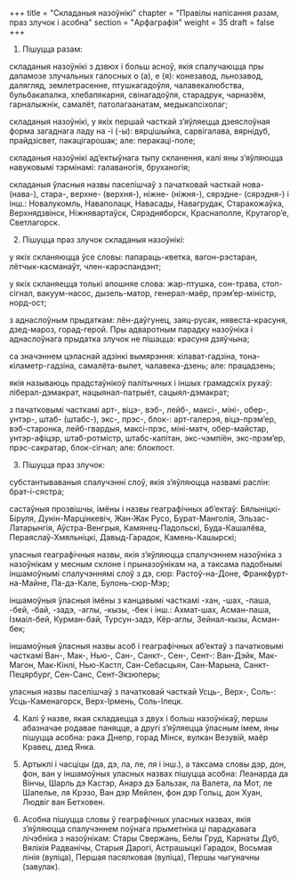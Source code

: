 +++
title = "Складаныя назоўнікі"
chapter = "Правілы напісання разам, праз злучок і асобна"
section = "Арфаграфія"
weight = 35
draft = false
+++

1. Пішуцца разам:

складаныя назоўнікі з дзвюх і больш асноў, якія спалучаюцца пры дапамозе злучальных галосных о (а), е (я): конезавод, льнозавод, далягляд, землетрасенне, птушкагадоўля, чалавекалюбства, бульбакапалка, хлебапякарня, свінагадоўля, старадрук, чарназём, гарналыжнік, самалёт, патолагаанатам, медыкапсіхолаг;

складаныя назоўнікі, у якіх першай часткай з’яўляецца дзеяслоўная форма загаднага ладу на -і (-ы): вярцішыйка, сарвігалава, вярнідуб, прайдзісвет, пакацігарошак; але: перакаці-поле;

складаныя назоўнікі ад’ектыўнага тыпу скланення, калі яны з’яўляюцца навуковымі тэрмінамі: галаваногія, бруханогія;

складаныя ўласныя назвы паселішчаў з пачатковай часткай нова- (нава-), стара-, верхне- (верхня-), ніжне- (ніжня-), сярэдне- (сярэдня-) і інш.: Новалукомль, Наваполацк, Навасады, Навагрудак, Старакожаўка, Верхнядзвінск, Ніжнявартаўск, Сярэдняборск, Краснаполле, Крутагор’е, Светлагорск.

2. Пішуцца праз злучок складаныя назоўнікі:

у якіх скланяюцца ўсе словы: папараць-кветка, вагон-рэстаран, лётчык-касманаўт, член-карэспандэнт;

у якіх скланяецца толькі апошняе слова: жар-птушка, сон-трава, стоп-сігнал, вакуум-насос, дызель-матор, генерал-маёр, прэм’ер-міністр, норд-ост;

з аднаслоўным прыдаткам: лён-даўгунец, заяц-русак, нявеста-красуня, дзед-мароз, горад-герой. Пры адваротным парадку назоўніка і аднаслоўнага прыдатка злучок не пішацца: красуня дзяўчына;

са значэннем цэласнай адзінкі вымярэння: кілават-гадзіна, тона-кіламетр-гадзіна, самалёта-вылет, чалавека-дзень; але: працадзень;

якія называюць прадстаўнікоў палітычных і іншых грамадскіх рухаў: ліберал-дэмакрат, нацыянал-патрыёт, сацыял-дэмакрат;

з пачатковымі часткамі арт-, віцэ-, вэб-, лейб-, максі-, міні-, обер-, унтэр-, штаб- (штабс-), экс-, прэс-, блок-: арт-галерэя, віцэ-прэм’ер, вэб-старонка, лейб-гвардыя, максі-прэс, міні-матч, обер-майстар, унтэр-афіцэр, штаб-ротмістр, штабс-капітан, экс-чэмпіён, экс-прэм’ер, прэс-сакратар, блок-сігнал; але: блокпост. 

3. Пішуцца праз злучок:

субстантываваныя спалучэнні слоў, якія з’яўляюцца назвамі раслін: брат-і-сястра;

састаўныя прозвішчы, імёны і назвы геаграфічных аб’ектаў: Бялыніцкі-Біруля, Дунін-Марцінкевіч, Жан-Жак Русо, Бурат-Манголія, Эльзас-Латарынгія, Аўстра-Венгрыя, Камянец-Падольскі, Буда-Кашалёва, Пераяслаў-Хмяльніцкі, Давыд-Гарадок, Камень-Кашырскі;

уласныя геаграфічныя назвы, якія з’яўляюцца спалучэннем назоўніка з назоўнікам у месным склоне і прыназоўнікам на, а таксама падобнымі іншамоўнымі спалучэннямі слоў з дэ, сюр: Растоў-на-Доне, Франкфурт-на-Майне, Па-дэ-Кале, Булонь-сюр-Мэр;

іншамоўныя ўласныя імёны з канцавымі часткамі -хан, -шах, -паша, -бей, -бай, -задэ, -аглы, -кызы, -бек і інш.: Ахмат-шах, Асман-паша, Ізмаіл-бей, Курман-бай, Турсун-задэ, Кёр-аглы, Зейнал-кызы, Асман-бек;

іншамоўныя ўласныя назвы асоб і геаграфічных аб’ектаў з пачатковымі часткамі Ван-, Мак-, Нью-, Сан-, Санкт-, Сен-, Сент-: Ван-Дэйк, Мак-Магон, Мак-Кінлі, Нью-Кастл, Сан-Себасцьян, Сан-Марына, Санкт-Пецярбург, Сен-Санс, Сент-Экзюперы;

уласныя назвы паселішчаў з пачатковай часткай Усць-, Верх-, Соль-: Усць-Каменагорск, Верх-Ірмень, Соль-Ілецк.

4. Калі ў назве, якая складаецца з двух і больш назоўнікаў, першы абазначае родавае паняцце, а другі з’яўляецца ўласным імем, яны пішуцца асобна: рака Днепр, горад Мінск, вулкан Везувій, маёр Кравец, дзед Янка.

5. Артыклі і часціцы (да, дэ, ла, ле, ля і інш.), а таксама словы дэр, дон, фон, ван у іншамоўных уласных назвах пішуцца асобна: Леанарда да Вінчы, Шарль дэ Кастэр, Анарэ дэ Бальзак, ла Валета, ла Мот, ле Шапелье, ля Крэзо, Ван дэр Мейлен, фон дэр Гольц, дон Хуан, Людвіг ван Бетховен.

6. Асобна пішуцца словы ў геаграфічных уласных назвах, якія з’яўляюцца спалучэннем поўнага прыметніка ці парадкавага лічэбніка з назоўнікам: Стары Свержань, Белы Груд, Карнаты Дуб, Вялікія Радванічы, Старыя Дарогі, Астрашыцкі Гарадок, Восьмая лінія (вуліца), Першая пасялковая (вуліца), Першы чыгуначны (завулак).

